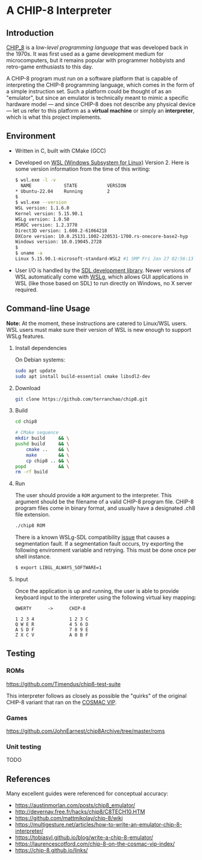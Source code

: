 
# A CHIP-8 Interpreter

## Introduction

[CHIP_8](https://en.wikipedia.org/wiki/CHIP-8) is a *low-level programming
language* that was developed back in the 1970s. It was first used as a game
development medium for microcomputers, but it remains popular with programmer
hobbyists and retro-game enthusiasts to this day.

A CHIP-8 program must run on a software platform that is capable of interpreting
the CHIP-8 programming language, which comes in the form of a simple instruction
set. Such a platform could be thought of as an "emulator", but since an emulator
is technically meant to mimic a specific hardware model — and since CHIP-8 does
not describe any physical device — let us refer to this platform as a **virtual
machine** or simply an **interpreter**, which is what this project implements.

## Environment

- Written in C, built with CMake (GCC)

- Developed on
[WSL (Windows Subsystem for Linux)](https://en.wikipedia.org/wiki/Windows_Subsystem_for_Linux)
Version 2. Here is some version information from the time of this writing:

    ```bash
    $ wsl.exe -l -v
      NAME            STATE           VERSION
    * Ubuntu-22.04    Running         2
    $
    $ wsl.exe --version
    WSL version: 1.1.6.0
    Kernel version: 5.15.90.1
    WSLg version: 1.0.50
    MSRDC version: 1.2.3770
    Direct3D version: 1.608.2-61064218
    DXCore version: 10.0.25131.1002-220531-1700.rs-onecore-base2-hyp
    Windows version: 10.0.19045.2728
    $
    $ uname -a
    Linux 5.15.90.1-microsoft-standard-WSL2 #1 SMP Fri Jan 27 02:56:13 UTC 2023 x86_64 x86_64 x86_64 GNU/Linux
    ```

- User I/O is handled by the
[SDL development library](https://www.libsdl.org/). Newer versions of WSL
automatically come with [WSLg](https://github.com/microsoft/wslg),
which allows GUI applications in WSL (like those based on SDL) to run directly
on Windows, no X server required.

## Command-line Usage

**Note:** At the moment, these instructions are catered to Linux/WSL users. WSL
users must make sure their version of WSL is new enough to support WSLg
features.

1. Install dependencies

    On Debian systems:
    ```bash
    sudo apt update
    sudo apt install build-essential cmake libsdl2-dev
    ```

2. Download

    ```bash
    git clone https://github.com/terranchao/chip8.git
    ```

3. Build

    ```bash
    cd chip8

    # CMake sequence
    mkdir build     && \
    pushd build     && \
        cmake ..    && \
        make        && \
        cp chip8 .. && \
    popd            && \
    rm -rf build
    ```

4. Run

    The user should provide a `ROM` argument to the interpreter. This argument
    should be the filename of a valid CHIP-8 program file. CHIP-8 program files
    come in binary format, and usually have a designated .ch8 file extension.
    ```bash
    ./chip8 ROM
    ```

    There is a known WSLg-SDL compatibility
    [issue](https://github.com/microsoft/wslg/issues/715) that causes a
    segmentation fault. If a segmentation fault occurs, try exporting the
    following environment variable and retrying. This must be done once per
    shell instance.
    ```bash
    $ export LIBGL_ALWAYS_SOFTWARE=1
    ```

5. Input

    Once the application is up and running, the user is able to provide keyboard
    input to the interpreter using the following virtual key mapping:
    ```
    QWERTY      ->      CHIP-8
    
    1 2 3 4             1 2 3 C
    Q W E R             4 5 6 D
    A S D F             7 8 9 E
    Z X C V             A 0 B F
    ```

## Testing

### ROMs

https://github.com/Timendus/chip8-test-suite

This interpreter follows as closely as possible the "quirks" of the original
CHIP-8 variant that ran on the
[COSMAC VIP](https://en.wikipedia.org/wiki/COSMAC_VIP).

### Games

https://github.com/JohnEarnest/chip8Archive/tree/master/roms

### Unit testing

TODO

## References

Many excellent guides were referenced for conceptual accuracy:

- https://austinmorlan.com/posts/chip8_emulator/
- http://devernay.free.fr/hacks/chip8/C8TECH10.HTM
- https://github.com/mattmikolay/chip-8/wiki
- https://multigesture.net/articles/how-to-write-an-emulator-chip-8-interpreter/
- https://tobiasvl.github.io/blog/write-a-chip-8-emulator/
- https://laurencescotford.com/chip-8-on-the-cosmac-vip-index/
- https://chip-8.github.io/links/
